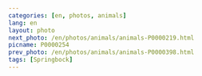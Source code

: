 ```yaml
---
categories: [en, photos, animals]
lang: en
layout: photo
next_photo: /en/photos/animals/animals-P0000219.html
picname: P0000254
prev_photo: /en/photos/animals/animals-P0000398.html
tags: [Springbock]
---
```

